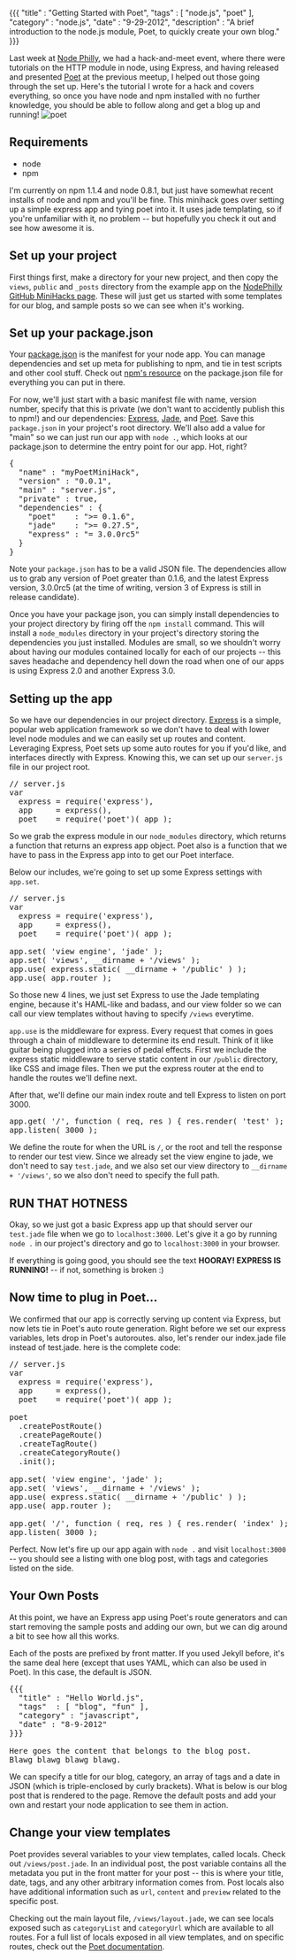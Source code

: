 {{{
  "title" : "Getting Started with Poet",
  "tags" : [ "node.js", "poet" ],
  "category" : "node.js",
  "date" : "9-29-2012",
  "description" : "A brief introduction to the node.js module, Poet, to quickly create your own blog."
}}}

Last week at [Node Philly](http://node.ph), we had a hack-and-meet event, where there were tutorials on the HTTP module in node, using Express, and having released and presented [Poet](https://github.com/jsantell/poet) at the previous meetup, I helped out those going through the set up. Here's the tutorial I wrote for a hack and covers everything, so once you have node and npm installed with no further knowledge, you should be able to follow along and get a blog up and running!
<img src="/img/poet_small.png" class="center" alt="poet" />

<!--more-->

## Requirements

* node
* npm

I'm currently on npm 1.1.4 and node 0.8.1, but just have somewhat recent installs of node and npm and you'll be fine. This minihack goes over setting up a simple express app and tying poet into it. It uses jade templating, so if you're unfamiliar with it, no problem -- but hopefully you check it out and see how awesome it is.

## Set up your project

First things first, make a directory for your new project, and then copy the `views`, `public` and `_posts` directory from the example app on the [NodePhilly GitHub MiniHacks page](https://github.com/NodePhilly/MiniHacks/tree/master/2012.09/poet/app). These will just get us started with some templates for our blog, and sample posts so we can see when it's working.

## Set up your package.json


Your [package.json](https://npmjs.org/doc/json.html) is the manifest for your node app. You can manage dependencies and set up meta for publishing to npm, and tie in test scripts and other cool stuff. Check out [npm's resource](https://npmjs.org/doc/json.html) on the package.json file for everything you can put in there.

For now, we'll just start with a basic manifest file with name, version number, specify that this is private (we don't want to accidently publish this to npm!) and our dependencies: [Express](https://github.com/visionmedia/express), [Jade](https://github.com/visionmedia/jade), and [Poet](https://github.com/jsantell/poet). Save this `package.json` in your project's root directory. We'll also add a value for "main" so we can just run our app with `node .`, which looks at our package.json to determine the entry point for our app. Hot, right?

<pre>
{
  "name" : "myPoetMiniHack",
  "version" : "0.0.1",
  "main" : "server.js",
  "private" : true,
  "dependencies" : {
    "poet"    : ">= 0.1.6",
    "jade"    : ">= 0.27.5",
    "express" : "= 3.0.0rc5"
  }
}
</pre>

Note your `package.json` has to be a valid JSON file. The dependencies allow us to grab any version of Poet greater than 0.1.6, and the latest Express version, 3.0.0rc5 (at the time of writing, version 3 of Express is still in release candidate).

Once you have your package json, you can simply install dependencies to your project directory by firing off the `npm install` command. This will install a `node_modules` directory in your project's directory storing the dependencies you just installed. Modules are small, so we shouldn't worry about having our modules contained locally for each of our projects -- this saves headache and dependency hell down the road when one of our apps is using Express 2.0 and another Express 3.0.

## Setting up the app

So we have our dependencies in our project directory. [Express](http://expressjs.com) is a simple, popular web application framework so we don't have to deal with lower level node modules and we can easily set up routes and content. Leveraging Express, Poet sets up some auto routes for you if you'd like, and interfaces directly with Express. Knowing this, we can set up our `server.js` file in our project root.

<pre>
// server.js
var
  express = require('express'),
  app     = express(),
  poet    = require('poet')( app );
</pre>

So we grab the express module in our `node_modules` directory, which returns a function that returns an express app object. Poet also is a function that we have to pass in the Express app into to get our Poet interface.

Below our includes, we're going to set up some Express settings with `app.set`.

<pre>
// server.js
var
  express = require('express'),
  app     = express(),
  poet    = require('poet')( app );

app.set( 'view engine', 'jade' );
app.set( 'views', __dirname + '/views' );
app.use( express.static( __dirname + '/public' ) );
app.use( app.router );
</pre>

So those new 4 lines, we just set Express to use the Jade templating engine, because it's HAML-like and badass, and our view folder so we can call our view templates without having to specify `/views` everytime.

`app.use` is the middleware for express. Every request that comes in goes through a chain of middleware to determine its end result. Think of it like guitar being plugged into a series of pedal effects. First we include the express static middleware to serve static content in our `/public` directory, like CSS and image files. Then we put the express router at the end to handle the routes we'll define next.

After that, we'll define our main index route and tell Express to listen on port 3000.

<pre>
app.get( '/', function ( req, res ) { res.render( 'test' ); });
app.listen( 3000 );
</pre>

We define the route for when the URL is `/`, or the root and tell the response to render our test view. Since we already set the view engine to jade, we don't need to say `test.jade`, and we also set our view directory to `__dirname + '/views'`, so we also don't need to specify the full path.

## RUN THAT HOTNESS

Okay, so we just got a basic Express app up that should server our `test.jade` file when we go to `localhost:3000`. Let's give it a go by running `node .` in our project's directory and go to `localhost:3000` in your browser.

If everything is going good, you should see the text **HOORAY! EXPRESS IS RUNNING!** -- if not, something is broken :)

## Now time to plug in Poet...

We confirmed that our app is correctly serving up content via Express, but now lets tie in Poet's auto route generation. Right before we set our express variables, lets drop in Poet's autoroutes. also, let's render our index.jade file instead of test.jade. here is the complete code:

<pre>
// server.js
var
  express = require('express'),
  app     = express(),
  poet    = require('poet')( app );

poet
  .createPostRoute()
  .createPageRoute()
  .createTagRoute()
  .createCategoryRoute()
  .init();

app.set( 'view engine', 'jade' );
app.set( 'views', __dirname + '/views' );
app.use( express.static( __dirname + '/public' ) );
app.use( app.router );

app.get( '/', function ( req, res ) { res.render( 'index' ); });
app.listen( 3000 );
</pre>

Perfect. Now let's fire up our app again with `node .` and visit `localhost:3000` -- you should see a listing with one blog post, with tags and categories listed on the side.

## Your Own Posts

At this point, we have an Express app using Poet's route generators and can start removing the sample posts and adding our own, but we can dig around a bit to see how all this works.

Each of the posts are prefixed by front matter. If you used Jekyll before, it's the same deal here (except that uses YAML, which can also be used in Poet). In this case, the default is JSON.

<pre>
{{{
  "title" : "Hello World.js",
  "tags"  : [ "blog", "fun" ],
  "category" : "javascript",
  "date" : "8-9-2012"
}}}

Here goes the content that belongs to the blog post.
Blawg blawg blawg blawg.
</pre>

We can specify a title for our blog, category, an array of tags and a date in JSON (which is triple-enclosed by curly brackets). What is below is our blog post that is rendered to the page. Remove the default posts and add your own and restart your node application to see them in action.

## Change your view templates

Poet provides several variables to your view templates, called locals. Check out `/views/post.jade`. In an individual post, the post variable contains all the metadata you put in the front matter for your post -- this is where your title, date, tags, and any other arbitrary information comes from. Post locals also have additional information such as `url`, `content` and `preview` related to the specific post.

Checking out the main layout file, `/views/layout.jade`, we can see locals exposed such as `categoryList` and `categoryUrl` which are available to all routes. For a full list of locals exposed in all view templates, and on specific routes, check out the [Poet documentation](http://jsantell.github.com/poet#locals).

